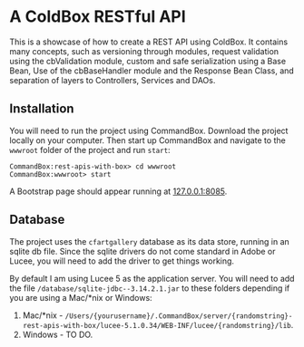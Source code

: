 # A ColdBox RESTful API
This is a showcase of how to create a REST API using ColdBox. It contains many concepts, such as versioning through modules, request validation using the cbValidation module, custom and safe serialization using a Base Bean, Use of the cbBaseHandler module and the Response Bean Class, and separation of layers to Controllers, Services and DAOs.

## Installation
You will need to run the project using CommandBox. Download the project locally on your computer. Then start up CommandBox and navigate to the `wwwroot` folder of the project and run `start`:

```
CommandBox:rest-apis-with-box> cd wwwroot
CommandBox:wwwroot> start
```

A Bootstrap page should appear running at [127.0.0.1:8085](http://127.0.0.1:8085).

## Database
The project uses the `cfartgallery` database as its data store, running in an sqlite db file. Since the sqlite drivers do not come standard in Adobe or Lucee, you will need to add the driver to get things working.

By default I am using Lucee 5 as the application server. You will need to add the file `/database/sqlite-jdbc--3.14.2.1.jar` to these folders depending if you are using a Mac/*nix or Windows:

1. Mac/*nix - `/Users/{yourusername}/.CommandBox/server/{randomstring}-rest-apis-with-box/lucee-5.1.0.34/WEB-INF/lucee/{randomstring}/lib`.
2. Windows - TO DO.


